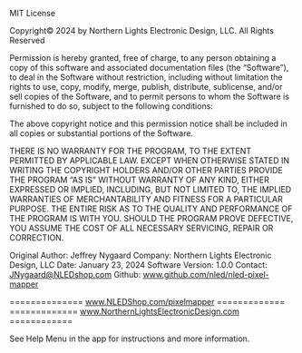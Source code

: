 MIT License

Copyright© 2024 by Northern Lights Electronic Design, LLC. All Rights Reserved

Permission is hereby granted, free of charge, to any person obtaining a copy of this software and associated documentation files 
(the “Software”), to deal in the Software without restriction, including without limitation the rights to use, copy, modify, 
merge, publish, distribute, sublicense, and/or sell copies of the Software, and to permit persons to whom the Software is
furnished to do so, subject to the following conditions:

The above copyright notice and this permission notice shall be included in all copies or substantial portions of the Software.

THERE IS NO WARRANTY FOR THE PROGRAM, TO THE EXTENT PERMITTED BY APPLICABLE LAW. 
EXCEPT WHEN OTHERWISE STATED IN WRITING THE COPYRIGHT HOLDERS AND/OR OTHER PARTIES 
PROVIDE THE PROGRAM “AS IS” WITHOUT WARRANTY OF ANY KIND, EITHER EXPRESSED OR IMPLIED,
INCLUDING, BUT NOT LIMITED TO, THE IMPLIED WARRANTIES OF MERCHANTABILITY AND FITNESS 
FOR A PARTICULAR PURPOSE. THE ENTIRE RISK AS TO THE QUALITY AND PERFORMANCE OF THE 
PROGRAM IS WITH YOU. SHOULD THE PROGRAM PROVE DEFECTIVE, YOU ASSUME THE COST OF ALL 
NECESSARY SERVICING, REPAIR OR CORRECTION.

 Original Author: Jeffrey Nygaard
 Company: Northern Lights Electronic Design, LLC
 Date: January 23, 2024
 Software Version: 1.0.0
 Contact: JNygaard@NLEDshop.com
 Github: www.github.com/nled/nled-pixel-mapper
 
==============          www.NLEDShop.com/pixelmapper           =============
=============     www.NorthernLightsElectronicDesign.com       ============


See Help Menu in the app for instructions and more information.